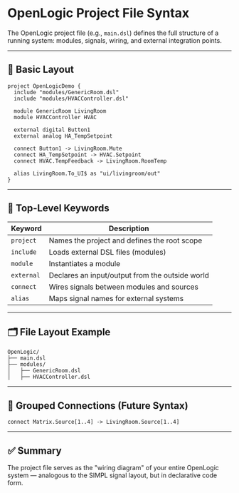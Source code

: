 # OpenLogic Project File Syntax

The OpenLogic project file (e.g., `main.dsl`) defines the full structure of a running system: modules, signals, wiring, and external integration points.

---

## 📁 Basic Layout

```dsl
project OpenLogicDemo {
  include "modules/GenericRoom.dsl"
  include "modules/HVACController.dsl"

  module GenericRoom LivingRoom
  module HVACController HVAC

  external digital Button1
  external analog HA_TempSetpoint

  connect Button1 -> LivingRoom.Mute
  connect HA_TempSetpoint -> HVAC.Setpoint
  connect HVAC.TempFeedback -> LivingRoom.RoomTemp

  alias LivingRoom.To_UI$ as "ui/livingroom/out"
}
```

---

## 🧱 Top-Level Keywords

| Keyword     | Description |
|-------------|-------------|
| `project`   | Names the project and defines the root scope |
| `include`   | Loads external DSL files (modules) |
| `module`    | Instantiates a module |
| `external`  | Declares an input/output from the outside world |
| `connect`   | Wires signals between modules and sources |
| `alias`     | Maps signal names for external systems |

---

## 🗂 File Layout Example

```plaintext
OpenLogic/
├── main.dsl
├── modules/
│   ├── GenericRoom.dsl
│   ├── HVACController.dsl
```

---

## 🔁 Grouped Connections (Future Syntax)

```dsl
connect Matrix.Source[1..4] -> LivingRoom.Source[1..4]
```

---

## ✅ Summary

The project file serves as the "wiring diagram" of your entire OpenLogic system — analogous to the SIMPL signal layout, but in declarative code form.


